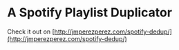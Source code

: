 A Spotify Playlist Duplicator
=============================

Check it out on [http://jmperezperez.com/spotify-dedup/](http://jmperezperez.com/spotify-dedup/)
